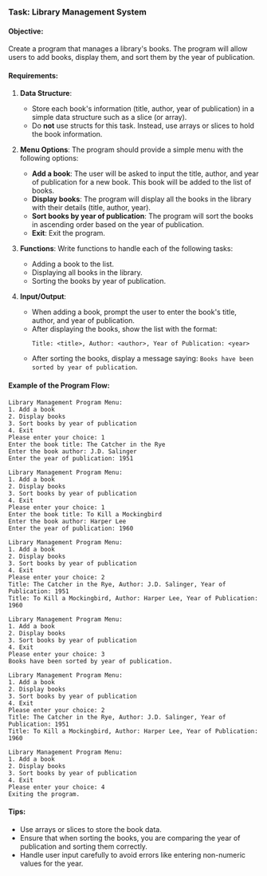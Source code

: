 
### Task: Library Management System

#### Objective:
Create a program that manages a library's books. The program will allow users to add books, display them, and sort them by the year of publication.

#### Requirements:

1. **Data Structure**:
   - Store each book's information (title, author, year of publication) in a simple data structure such as a slice (or array).
   - Do **not** use structs for this task. Instead, use arrays or slices to hold the book information.

2. **Menu Options**:
   The program should provide a simple menu with the following options:
   - **Add a book**: The user will be asked to input the title, author, and year of publication for a new book. This book will be added to the list of books.
   - **Display books**: The program will display all the books in the library with their details (title, author, year).
   - **Sort books by year of publication**: The program will sort the books in ascending order based on the year of publication.
   - **Exit**: Exit the program.

3. **Functions**:
   Write functions to handle each of the following tasks:
   - Adding a book to the list.
   - Displaying all books in the library.
   - Sorting the books by year of publication.

4. **Input/Output**:
   - When adding a book, prompt the user to enter the book's title, author, and year of publication.
   - After displaying the books, show the list with the format:
     ```
     Title: <title>, Author: <author>, Year of Publication: <year>
     ```
   - After sorting the books, display a message saying: `Books have been sorted by year of publication`.

#### Example of the Program Flow:

```
Library Management Program Menu:
1. Add a book
2. Display books
3. Sort books by year of publication
4. Exit
Please enter your choice: 1
Enter the book title: The Catcher in the Rye
Enter the book author: J.D. Salinger
Enter the year of publication: 1951

Library Management Program Menu:
1. Add a book
2. Display books
3. Sort books by year of publication
4. Exit
Please enter your choice: 1
Enter the book title: To Kill a Mockingbird
Enter the book author: Harper Lee
Enter the year of publication: 1960

Library Management Program Menu:
1. Add a book
2. Display books
3. Sort books by year of publication
4. Exit
Please enter your choice: 2
Title: The Catcher in the Rye, Author: J.D. Salinger, Year of Publication: 1951
Title: To Kill a Mockingbird, Author: Harper Lee, Year of Publication: 1960

Library Management Program Menu:
1. Add a book
2. Display books
3. Sort books by year of publication
4. Exit
Please enter your choice: 3
Books have been sorted by year of publication.

Library Management Program Menu:
1. Add a book
2. Display books
3. Sort books by year of publication
4. Exit
Please enter your choice: 2
Title: The Catcher in the Rye, Author: J.D. Salinger, Year of Publication: 1951
Title: To Kill a Mockingbird, Author: Harper Lee, Year of Publication: 1960

Library Management Program Menu:
1. Add a book
2. Display books
3. Sort books by year of publication
4. Exit
Please enter your choice: 4
Exiting the program.
```

#### Tips:
- Use arrays or slices to store the book data.
- Ensure that when sorting the books, you are comparing the year of publication and sorting them correctly.
- Handle user input carefully to avoid errors like entering non-numeric values for the year.
